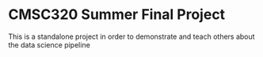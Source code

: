 # CMSC320 Summer Final Project

This is a standalone project in order to demonstrate and teach others about the data science pipeline
